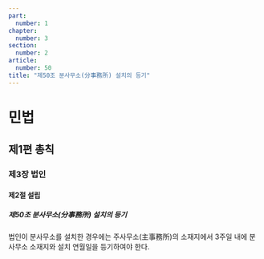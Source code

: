 ```yaml
---
part:
  number: 1
chapter:
  number: 3
section:
  number: 2
article:
  number: 50
title: "제50조 분사무소(分事務所) 설치의 등기"
---
```

# 민법

## 제1편 총칙

### 제3장 법인

#### 제2절 설립

##### 제50조 분사무소(分事務所) 설치의 등기

법인이 분사무소를 설치한 경우에는 주사무소(主事務所)의 소재지에서 3주일 내에 분사무소 소재지와 설치 연월일을 등기하여야 한다.
